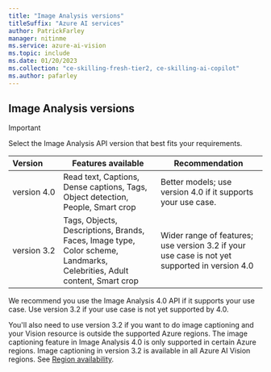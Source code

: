 ```yaml
---
title: "Image Analysis versions"
titleSuffix: "Azure AI services"
author: PatrickFarley
manager: nitinme
ms.service: azure-ai-vision
ms.topic: include
ms.date: 01/20/2023
ms.collection: "ce-skilling-fresh-tier2, ce-skilling-ai-copilot"
ms.author: pafarley
---
```


## Image Analysis versions

> [!IMPORTANT]
> Select the Image Analysis API version that best fits your requirements.
>
> | Version | Features available | Recommendation&nbsp;|
> |:----------|--------------|-------------------------|
> | version&nbsp;4.0 | Read text, Captions, Dense captions, Tags, Object detection, People, Smart crop | Better models; use version 4.0 if it supports your use case. |
> | version&nbsp;3.2 | Tags, Objects, Descriptions, Brands, Faces, Image type, Color scheme, Landmarks, Celebrities, Adult content, Smart crop | Wider range of features; use version 3.2 if your use case is not yet supported in version 4.0 |
> 
> We recommend you use the Image Analysis 4.0 API if it supports your use case. Use version 3.2 if your use case is not yet supported by 4.0.
>
> You'll also need to use version 3.2 if you want to do image captioning and your Vision resource is outside the supported Azure regions. The image captioning feature in Image Analysis 4.0 is only supported in certain Azure regions. Image captioning in version 3.2 is available in all Azure AI Vision regions. See [Region availability](/azure/ai-services/computer-vision/overview-image-analysis#region-availability).
